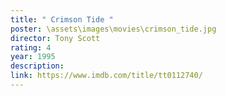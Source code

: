 ```yaml
---
title: " Crimson Tide "
poster: \assets\images\movies\crimson_tide.jpg
director: Tony Scott
rating: 4
year: 1995
description:
link: https://www.imdb.com/title/tt0112740/
---
```

